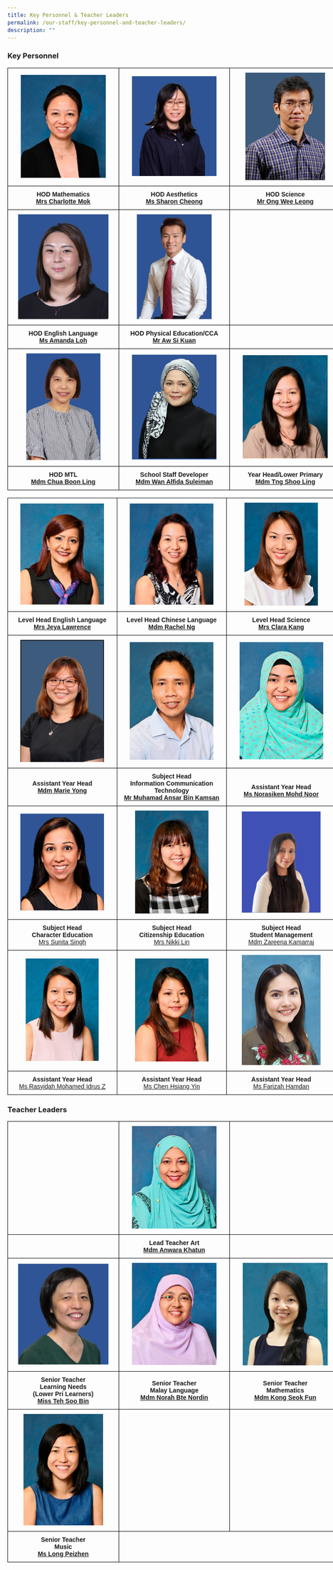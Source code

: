 ```yaml
---
title: Key Personnel & Teacher Leaders
permalink: /our-staff/key-personnel-and-teacher-leaders/
description: ""
---
```

### Key Personnel

<style type="text/css">
.tg  {border-collapse:collapse;border-spacing:0;margin:0px auto;}
.tg td{border-color:black;border-style:solid;border-width:1px;font-family:Arial, sans-serif;font-size:14px;
  overflow:hidden;padding:10px 5px;word-break:normal;}
.tg th{border-color:black;border-style:solid;border-width:1px;font-family:Arial, sans-serif;font-size:14px;
  font-weight:normal;overflow:hidden;padding:10px 5px;word-break:normal;}
.tg .tg-wa1i{font-weight:bold;text-align:center;vertical-align:middle}
</style>
<table class="tg" style="undefined;table-layout: fixed; width: 750px">
<colgroup>
<col style="width: 250px">
<col style="width: 250px">
<col style="width: 250px">
</colgroup>
<tbody>
  <tr>
    <td class="tg-wa1i"><img src="/images/kp1.jpeg" 
     style="width:80%"></td>
    <td class="tg-wa1i"><img src="/images/Miss%20Sharon%20Cheong%20(HOD%20Aesthetic)%20background.jpeg" 
     style="width:80%"></td>
    <td class="tg-wa1i"><img src="/images/kp3.jpeg" 
     style="width:75%"></td>
  </tr>
  <tr>
    <td class="tg-wa1i">HOD Mathematics<br><a href="mailto:wee_jee_chen_charlotte@schools.gov.sg" target="_blank" rel="noopener noreferrer"><span style="text-decoration:underline">Mrs Charlotte Mok</span></a></td>
    <td class="tg-wa1i">HOD Aesthetics<br><a href="mailto:cheong_hwee_ling_sharon@schools.gov.sg" target="_blank" rel="noopener noreferrer">Ms Sharon Cheong</a></td>
    <td class="tg-wa1i">HOD Science<br><a href="mailto:ong_wee_leong@schools.gov.sg" target="_blank" rel="noopener noreferrer">Mr Ong Wee Leong</a></td>
  </tr>
	 <tr>
    <td class="tg-wa1i"><img src=/images/Miss%20Loh%20Li%20Hui%20Amanda.jpeg
     style="width:85%"></td>
    <td class="tg-wa1i"><img src="/images/Mr%20Aw%20Si%20Kuan%20with%20background1.jpeg" 
     style="width:70%"></td>
    <td class="tg-wa1i"></td>
  </tr>
  <tr>
    <td class="tg-wa1i">HOD English Language<br><a href="mailto:amanda_loh@schools.gov.sg" target="_blank" rel="noopener noreferrer"><span style="text-decoration:underline">Ms Amanda Loh</span></a></td>
    <td class="tg-wa1i">HOD Physical Education/CCA<br><a href="mailto:aw_si_kuan@schools.gov.sg" target="_blank" rel="noopener noreferrer">Mr Aw Si Kuan</a></td>
    <td class="tg-wa1i"><br></td>
  </tr>
  <tr>
    <td class="tg-wa1i"><img src="/images/kp4.jpeg" 
     style="width:70%"></td>
    <td class="tg-wa1i"><img src="/images/kp5.jpeg" 
     style="width:80%"></td>
    <td class="tg-wa1i"><img src="/images/kp6.jpeg" 
     style="width:80%"></td>
  </tr>
  <tr>
    <td class="tg-wa1i"><span style="font-style:normal">HOD MTL</span><br><a href="mailto:chua_boon_ling@schools.gov.sg" target="_blank" rel="noopener noreferrer"><span style="text-decoration:underline">Mdm Chua Boon Ling</span></a></td>
    <td class="tg-wa1i">School Staff Developer<br><a href="mailto:wan_alfida_suleiman@schools.gov.sg" target="_blank" rel="noopener noreferrer"><span style="text-decoration:underline">Mdm Wan Alfida Suleiman</span></a></td>
    <td class="tg-wa1i">Year Head/Lower Primary<br><a href="mailto:tng_shoo_ling@schools.gov.sg" target="_blank" rel="noopener noreferrer">Mdm Tng Shoo Ling</a></td>
  </tr>
</tbody>
</table>

<br>

<style type="text/css">
.tg  {border-collapse:collapse;border-spacing:0;margin:0px auto;}
.tg td{border-color:black;border-style:solid;border-width:1px;font-family:Arial, sans-serif;font-size:14px;
  overflow:hidden;padding:10px 5px;word-break:normal;}
.tg th{border-color:black;border-style:solid;border-width:1px;font-family:Arial, sans-serif;font-size:14px;
  font-weight:normal;overflow:hidden;padding:10px 5px;word-break:normal;}
.tg .tg-wa1i{font-weight:bold;text-align:center;vertical-align:middle}
</style>
<table class="tg" style="undefined;table-layout: fixed; width: 750px">
<colgroup>
<col style="width: 250px">
<col style="width: 250px">
<col style="width: 250px">
</colgroup>
<tbody>
  <tr>
    <td class="tg-wa1i"><img src="/images/kp7.jpeg" 
     style="width:80%"></td>
    <td class="tg-wa1i"><img src="/images/kp8.jpeg" 
     style="width:80%"></td>
    <td class="tg-wa1i"><img src="/images/kp9.jpeg" 
     style="width:70%"></td>
  </tr>
  <tr>
    <td class="tg-wa1i">Level Head  English Language<br><a href="mailto:kavitha_jeyamalar_segeran@schools.gov.sg" target="_blank" rel="noopener noreferrer"><span style="font-style:normal;text-decoration:underline">Mrs Jeya Lawrence</span></a></td>
    <td class="tg-wa1i">Level Head  Chinese Language<br><a href="mailto:ng_peng_woon_rachel@schools.gov.sg" target="_blank" rel="noopener noreferrer">Mdm Rachel Ng</a></td>
    <td class="tg-wa1i">Level Head Science<br><a href="mailto:ang_yan_qing_clara@schools.gov.sg" target="_blank" rel="noopener noreferrer">Mrs Clara Kang</a></td>
  </tr>
  <tr>
    <td class="tg-wa1i"><img src="/images/kp10.jpeg" 
     style="width:80%"></td>
    <td class="tg-wa1i"><img src="/images/kp11.jpeg" 
     style="width:80%"></td>
		<td class="tg-wa1i"><img src="/images/Miss%20Norasiken%20Binte%20Mohamed%20Noor.jpeg" 
     style="width:80%"></td>
    <td class="tg-wa1i"></td>
  </tr>
  <tr>
    <td class="tg-wa1i"><span style="font-style:normal">Assistant Year Head</span><br><a href="mailto:yong_linlin_marie@schools.gov.sg" target="_blank" rel="noopener noreferrer"><span style="text-decoration:underline">Mdm Marie Yong</span></a></td>
    <td class="tg-wa1i"><span style="font-style:normal">Subject Head </span><br><span style="font-style:normal">Information Communication Technology</span><br><a href="mailto:muhamad_ansar_kamsan@schools.gov.sg" target="_blank" rel="noopener noreferrer"><span style="text-decoration:underline">Mr Muhamad Ansar Bin Kamsan</span></a></td>
    <td class="tg-wa1i"><br><span style="font-style:normal">Assistant Year Head</span><br><a href="mailto:norasiken_mohamed_noor@schools.gov.sg" target="_blank" rel="noopener noreferrer"><span style="text-decoration:underline">Ms Norasiken Mohd Noor</span></a></td>
  </tr>
  <tr>
    <td class="tg-wa1i"><img src="/images/kp12.jpeg" 
     style="width:80%"></td>
    <td class="tg-wa1i"><img src="/images/kp13.jpeg" 
     style="width:70%"></td>
    <td class="tg-wa1i"><img src="/images/kp14.png" 
     style="width:75%"></td>
  </tr>
	
  <tr>
    <td class="tg-wa1i"><span style="font-style:normal">Subject Head</span><br><span style="font-style:normal">Character Education</span><br><a href="http://sunita_singh@schools.gov.sg/" target="_blank" rel="noopener noreferrer"><span style="font-weight:400;font-style:normal;text-decoration:underline">Mrs Sunita Singh</span></a></td>
    <td class="tg-wa1i"><span style="font-style:normal">Subject Head </span><br><span style="font-style:normal">Citizenship Education</span><br><a href="mailto:yeo_yu_nian_nikki@schools.gov.sg" target="_blank" rel="noopener noreferrer"><span style="font-weight:400;font-style:normal;text-decoration:underline">Mrs Nikki Lin</span></a></td>
    <td class="tg-wa1i"><span style="font-style:normal">Subject Head</span><br><span style="font-style:normal">Student Management</span><br><a href="mailto:zareena_kamarraj@schools.gov.sg" target="_blank" rel="noopener noreferrer"><span style="font-weight:400;font-style:normal;text-decoration:underline">Mdm Zareena Kamarraj</span></a></td>
  </tr>
	 <tr>
    <td class="tg-wa1i"><img src="/images/Miss%20Rasyidah%20Binte%20Mohamed%20Idrus%20Z.jpeg" 
     style="width:70%"></td>
    <td class="tg-wa1i"><img src="/images/Miss%20Chen%20Hsiang%20Yin.jpeg" 
     style="width:70%"></td>
    <td class="tg-wa1i"><img src="/images/Miss%20Farizah%20Binte%20Hamdan.jpeg" 
     style="width:75%"></td>
  </tr>
	
  <tr>
    <td class="tg-wa1i"><span style="font-style:normal">Assistant Year Head</span><br><a href="rasyidah_mohamed_idrus_z@schools.gov.sg" target="_blank" rel="noopener noreferrer"><span style="font-weight:400;font-style:normal;text-decoration:underline">Ms Rasyidah Mohamed Idrus Z</span></a></td>
    <td class="tg-wa1i"><span style="font-style:normal">Assistant Year Head </span><br><a href="mailto:chen_hsiang_yin@schools.gov.sg" target="_blank" rel="noopener noreferrer"><span style="font-weight:400;font-style:normal;text-decoration:underline">Ms Chen Hsiang Yin</span></a></td>
    <td class="tg-wa1i"><span style="font-style:normal">Assistant Year Head</span><br><a href="mailto:farizah_hamdan@schools.gov.sg" target="_blank" rel="noopener noreferrer"><span style="font-weight:400;font-style:normal;text-decoration:underline">Ms Farizah Hamdan</span></a></td>
  </tr>
</tbody>
</table>

### Teacher Leaders

<style type="text/css">
.tg  {border-collapse:collapse;border-spacing:0;margin:0px auto;}
.tg td{border-color:black;border-style:solid;border-width:1px;font-family:Arial, sans-serif;font-size:14px;
  overflow:hidden;padding:10px 5px;word-break:normal;}
.tg th{border-color:black;border-style:solid;border-width:1px;font-family:Arial, sans-serif;font-size:14px;
  font-weight:normal;overflow:hidden;padding:10px 5px;word-break:normal;}
.tg .tg-wa1i{font-weight:bold;text-align:center;vertical-align:middle}
</style>
<table class="tg" style="undefined;table-layout: fixed; width: 750px">
<colgroup>
<col style="width: 250px">
<col style="width: 250px">
<col style="width: 250px">
</colgroup>
<tbody>
  <tr>
    <td class="tg-wa1i"></td>
    <td class="tg-wa1i"><img src="/images/tl1.jpeg" 
     style="width:80%"></td>
    <td class="tg-wa1i"></td>
  </tr>
  <tr>
    <td class="tg-wa1i"></td>
    <td class="tg-wa1i"><span style="font-weight:700;font-style:normal">Lead Teacher Art</span><br><a href="mailto:anwara_khatun_moklis_khan@schools.gov.sg" target="_blank" rel="noopener noreferrer">Mdm Anwara Khatun</a></td>
    <td class="tg-wa1i"></td>
  </tr>
  <tr>
     <td class="tg-wa1i"><img src="/images/tl2.jpeg" 
     style="width:85%"></td>
    <td class="tg-wa1i"><img src="/images/tl3.jpeg" 
     style="width:80%"></td>
    <td class="tg-wa1i"><img src="/images/tl4.jpeg" 
     style="width:80%"></td>
  </tr>
  <tr>
    <td class="tg-wa1i"><span style="font-style:normal">Senior Teacher</span><br>Learning Needs <br>(Lower Pri Learners)<br><a href="mailto:teh_soo_bin@schools.gov.sg" target="_blank" rel="noopener noreferrer"><span style="text-decoration:underline">Miss Teh Soo Bin</span></a></td>
    <td class="tg-wa1i">Senior Teacher<br>Malay Language<br><a href="mailto:norah_nordin@schools.gov.sg" target="_blank" rel="noopener noreferrer"><span style="text-decoration:underline">Mdm Norah Bte Nordin</span></a></td>
    <td class="tg-wa1i">Senior Teacher<br><span style="font-weight:700;font-style:normal">Mathematics</span><br><a href="mailto:kong_seok_fun@schools.gov.sg" target="_blank" rel="noopener noreferrer"><span style="text-decoration:underline">Mdm Kong Seok Fun</span></a></td>
  </tr>
	<tr>
     <td class="tg-wa1i"><img src="/images/Miss%20Long%20Peizhen1.jpeg" 
     style="width:75%"></td>
    <td class="tg-wa1i"></td>
    <td class="tg-wa1i"></td>
  </tr>
  <tr>
    <td class="tg-wa1i"><span style="font-style:normal">Senior Teacher</span><br>Music <br><a href="mailto:long_peizhen@schools.gov.sg" target="_blank" rel="noopener noreferrer"><span style="text-decoration:underline">Ms Long Peizhen</span></a></td>

   </a></td>
  </tr>
</tbody>
</table>